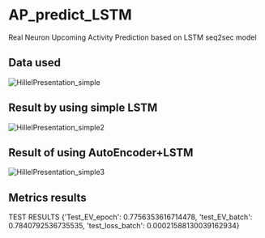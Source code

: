 
# AP_predict_LSTM
Real Neuron Upcoming Activity Prediction based on LSTM seq2sec model
## Data used
![HillelPresentation_simple](https://user-images.githubusercontent.com/8824649/118050611-476a3900-b388-11eb-8412-1a655a4d9e24.jpg)
## Result by using simple LSTM
![HillelPresentation_simple2](https://user-images.githubusercontent.com/8824649/118050614-489b6600-b388-11eb-8536-473fbe0ed2e0.jpg)
## Result of using AutoEncoder+LSTM
![HillelPresentation_simple3](https://user-images.githubusercontent.com/8824649/118050616-4933fc80-b388-11eb-9d90-4fbe7949e561.jpg)

## Metrics results
TEST RESULTS
{'Test_EV_epoch': 0.7756353616714478,
 'test_EV_batch': 0.7840792536735535,
 'test_loss_batch': 0.00021588130039162934}

